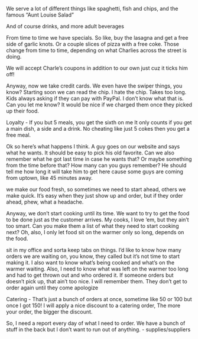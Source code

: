We serve a lot of different things like spaghetti, fish and chips, and the famous “Aunt Louise Salad”

And of course drinks, and more adult beverages

From time to time we have specials. So like, buy the lasagna and get a free side
of garlic knots. Or a couple slices of pizza with a free coke. Those change from
time to time, depending on what Charlies across the street is doing.

We will accept Charle’s coupons in addition to our own just cuz it ticks him off!

Anyway, now we take credit cards. We even have the swiper things, you know? Starting soon we can read the chip. 
I hate the chip. Takes too long. Kids always asking if they can pay with PayPal. 
I don’t know what that is. Can you let 
me know? 
It would be nice if we charged them once they picked up their food.

Loyalty - If you but 5 meals, you get the sixth on me
 It only counts if you get a main dish, a side and a drink.
No cheating like just 5 cokes then you get a free meal.

Ok so here’s what happens I think. A guy goes on our website and says what he
wants. It should be easy to pick his old favorite. Can we also remember what he
got last time in case he wants that? Or maybe something from the time before
that? How many can you guys remember? He should tell me how long it will take
him to get here cause some guys are coming from uptown, like 45 minutes away.

 we make our food fresh, so sometimes we need to start
ahead, others we make quick. It’s easy when they just show up and order, but if
they order ahead, phew, what a headache.

Anyway, we don’t start cooking until its time. We want to try to get the food to
be done just as the customer arrives. My cooks, I love ‘em, but they ain’t too
smart. Can you make them a list of what they need to start cooking next? Oh,
also, I only let food sit on the warmer only so long, depends on the food.

 sit in my office and sorta keep tabs on things. I’d like to know how
many orders we are waiting on, you know, they called but it’s not time to start
making it. I also want to know what’s being cooked and what’s on the warmer
waiting. Also, I need to know what was left on the warmer too long and had to
get thrown out and who ordered it. If someone orders but doesn’t pick up, that
ain’t too nice. I will remember them. They don’t get to order again until they come 
apologize

Catering - That’s just a bunch of orders at once, sometime like 50 or 100 but
once I got 150! I will apply a nice discount to a catering order, The more your
order, the bigger the discount.

So, I need a report every day of what I need to order. We have a bunch of stuff
in the back but I don’t want to run out of anything. - supplies/suppliers
